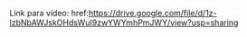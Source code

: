 Link para vídeo: <a> href:https://drive.google.com/file/d/1z-IzbNbAWJskOHdsWuI9zwYWYmhPmJWY/view?usp=sharing </a>
